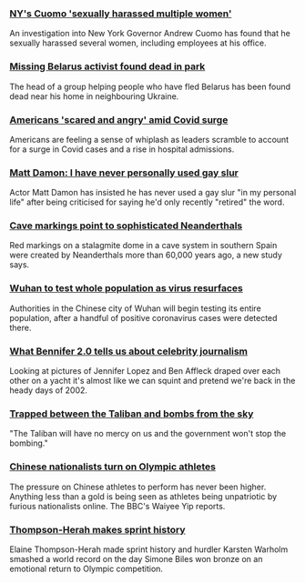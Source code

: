 ### [NY's Cuomo 'sexually harassed multiple women'](https://www.bbc.com/news/world-us-canada-58077255)
An investigation into New York Governor Andrew Cuomo has found that he sexually harassed several women, including employees at his office.
### [Missing Belarus activist found dead in park](https://www.bbc.com/news/world-europe-58065313)
The head of a group helping people who have fled Belarus has been found dead near his home in neighbouring Ukraine.
### [Americans 'scared and angry' amid Covid surge](https://www.bbc.com/news/world-us-canada-58014719)
Americans are feeling a sense of whiplash as leaders scramble to account for a surge in Covid cases and a rise in hospital admissions.
### [Matt Damon: I have never personally used gay slur](https://www.bbc.com/news/entertainment-arts-58069170)
Actor Matt Damon has insisted he has never used a gay slur "in my personal life" after being criticised for saying he'd only recently "retired" the word.
### [Cave markings point to sophisticated Neanderthals](https://www.bbc.com/news/world-europe-58070141)
Red markings on a stalagmite dome in a cave system in southern Spain were created by Neanderthals more than 60,000 years ago, a new study says.
### [Wuhan to test whole population as virus resurfaces](https://www.bbc.com/news/world-asia-china-58066744)
Authorities in the Chinese city of Wuhan will begin testing its entire population, after a handful of positive coronavirus cases were detected there. 
### [What Bennifer 2.0 tells us about celebrity journalism](https://www.bbc.com/news/entertainment-arts-58030649)
 Looking at pictures of Jennifer Lopez and Ben Affleck draped over each other on a yacht it's almost like we can squint and pretend we're back in the heady days of 2002. 
### [Trapped between the Taliban and bombs from the sky](https://www.bbc.com/news/world-asia-58074525)
"The Taliban will have no mercy on us and the government won't stop the bombing."
### [Chinese nationalists turn on Olympic athletes](https://www.bbc.com/news/world-asia-china-58024068)
The pressure on Chinese athletes to perform has never been higher. Anything less than a gold is being seen as athletes being unpatriotic by furious nationalists online. The BBC's Waiyee Yip reports.
### [Thompson-Herah makes sprint history](https://www.bbc.com/sport/olympics/58076523)
Elaine Thompson-Herah made sprint history and hurdler Karsten Warholm smashed a world record on the day Simone Biles won bronze on an emotional return to Olympic competition.
